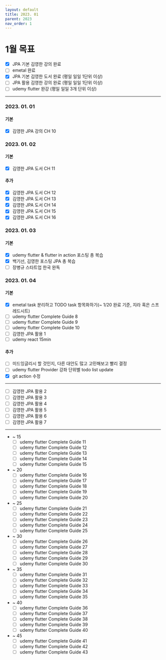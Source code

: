 ```yaml
---
layout: default
title: 2023. 01
parent: 2023
nav_order: 1
---
```


# 1월 목표
* [x] JPA 기본 김영한 강의 완료
* [ ] emetal 완료
* [x] JPA 기본 김영한 도서 완료 (평일 일일 1단위 이상)
* [ ] JPA 활용 김영한 강의 완료 (평일 일일 1단위 이상)
* [ ] udemy flutter 완강 (평일 일일 3개 단위 이상)

<hr>

### 2023. 01. 01
#### 기본
* [x] 김영한 JPA 강의 CH 10

### 2023. 01. 02
#### 기본
* [x] 김영한 JPA 도서 CH 11

#### 추가
* [x] 김영한 JPA 도서 CH 12
* [x] 김영한 JPA 도서 CH 13
* [x] 김영한 JPA 도서 CH 14
* [x] 김영한 JPA 도서 CH 15
* [x] 김영한 JPA 도서 CH 16

### 2023. 01. 03
#### 기본
* [x] udemy flutter & flutter in action 포스팅 총 복습
* [x] 백기선, 김영한 포스팅 JPA 총 복습
* [ ] 장병규 스타트업 한국 완독

### 2023. 01. 04
#### 기본
* [x] emetal task 분리하고 TODO task 항목화하기(~ 1/20 완료 기준, 지라 혹은 스프레드시트)
* [ ] udemy flutter Complete Guide 8
* [ ] udemy flutter Complete Guide 9
* [ ] udemy flutter Complete Guide 10
* [ ] 김영한 JPA 활용 1
* [ ] udemy react 15min

#### 추가
* [ ] 미드잉글리시 할 것인지, 다른 대안도 많고 고민해보고 빨리 결정
* [ ] udemy flutter Provider 강좌 단위별 todo list update
* [x] git action 수정

<hr>

* [ ] 김영한 JPA 활용 2
* [ ] 김영한 JPA 활용 3
* [ ] 김영한 JPA 활용 4
* [ ] 김영한 JPA 활용 5
* [ ] 김영한 JPA 활용 6
* [ ] 김영한 JPA 활용 7

<hr>

* ~ 15
    * [ ] udemy flutter Complete Guide 11
    * [ ] udemy flutter Complete Guide 12
    * [ ] udemy flutter Complete Guide 13
    * [ ] udemy flutter Complete Guide 14
    * [ ] udemy flutter Complete Guide 15
* ~ 20
    * [ ] udemy flutter Complete Guide 16
    * [ ] udemy flutter Complete Guide 17
    * [ ] udemy flutter Complete Guide 18
    * [ ] udemy flutter Complete Guide 19
    * [ ] udemy flutter Complete Guide 20
* ~ 25
    * [ ] udemy flutter Complete Guide 21
    * [ ] udemy flutter Complete Guide 22
    * [ ] udemy flutter Complete Guide 23
    * [ ] udemy flutter Complete Guide 24
    * [ ] udemy flutter Complete Guide 25
* ~ 30
    * [ ] udemy flutter Complete Guide 26
    * [ ] udemy flutter Complete Guide 27
    * [ ] udemy flutter Complete Guide 28
    * [ ] udemy flutter Complete Guide 29
    * [ ] udemy flutter Complete Guide 30
* ~ 35
    * [ ] udemy flutter Complete Guide 31
    * [ ] udemy flutter Complete Guide 32
    * [ ] udemy flutter Complete Guide 33
    * [ ] udemy flutter Complete Guide 34
    * [ ] udemy flutter Complete Guide 35
* ~ 40
    * [ ] udemy flutter Complete Guide 36
    * [ ] udemy flutter Complete Guide 37
    * [ ] udemy flutter Complete Guide 38
    * [ ] udemy flutter Complete Guide 39
    * [ ] udemy flutter Complete Guide 40
* ~ 45
    * [ ] udemy flutter Complete Guide 41
    * [ ] udemy flutter Complete Guide 42
    * [ ] udemy flutter Complete Guide 43